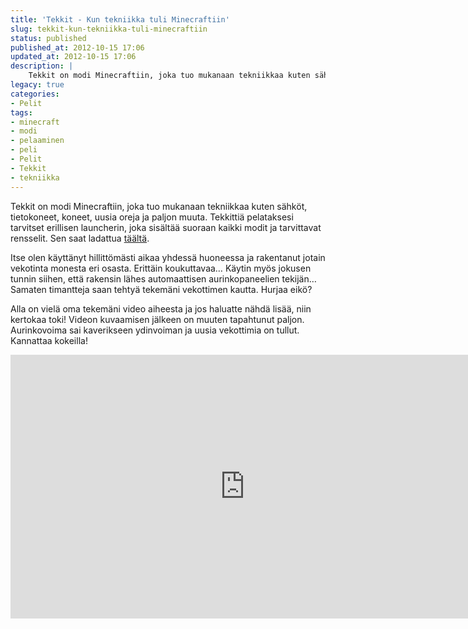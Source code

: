 ```yaml
---
title: 'Tekkit - Kun tekniikka tuli Minecraftiin'
slug: tekkit-kun-tekniikka-tuli-minecraftiin
status: published
published_at: 2012-10-15 17:06
updated_at: 2012-10-15 17:06
description: |
    Tekkit on modi Minecraftiin, joka tuo mukanaan tekniikkaa kuten sähköt, tietokoneet, koneet, uusia oreja ja paljon muuta. Tekkittiä pelataksesi tarvitset erillisen launcherin, joka sisältää suoraan kaikki modit ja tarvittavat rensselit. Sen saat ladattua täältä. Itse olen käyttänyt hillittömästi aikaa yhdessä huoneessa ja rakentanut jotain vekotinta monesta eri osasta. Erittäin koukuttavaa… Käytin myös jokusen tunnin siihen,… Jatka lukemista Tekkit – Kun tekniikka tuli Minecraftiin
legacy: true
categories:
- Pelit
tags:
- minecraft
- modi
- pelaaminen
- peli
- Pelit
- Tekkit
- tekniikka
---
```


<p>Tekkit on modi Minecraftiin, joka tuo mukanaan tekniikkaa kuten sähköt, tietokoneet, koneet, uusia oreja ja paljon muuta. Tekkittiä pelataksesi tarvitset erillisen launcherin, joka sisältää suoraan kaikki modit ja tarvittavat rensselit. Sen saat ladattua <a href="http://www.technicpack.net/tekkit/">täältä</a>.</p>
<p>Itse olen käyttänyt hillittömästi aikaa yhdessä huoneessa ja rakentanut jotain vekotinta monesta eri osasta. Erittäin koukuttavaa&#8230; Käytin myös jokusen tunnin siihen, että rakensin lähes automaattisen aurinkopaneelien tekijän&#8230; Samaten timantteja saan tehtyä tekemäni vekottimen kautta. Hurjaa eikö?</p>
<p>Alla on vielä oma tekemäni video aiheesta ja jos haluatte nähdä lisää, niin kertokaa toki! Videon kuvaamisen jälkeen on muuten tapahtunut paljon. Aurinkovoima sai kaverikseen ydinvoiman ja uusia vekottimia on tullut. Kannattaa kokeilla!</p>
<p><iframe loading="lazy" title="Tekkit - Tekniikka tuli Minecraftiin" width="750" height="422" src="https://www.youtube.com/embed/SEoGeUnnMtI?feature=oembed" frameborder="0" allow="accelerometer; autoplay; clipboard-write; encrypted-media; gyroscope; picture-in-picture" allowfullscreen></iframe></p>